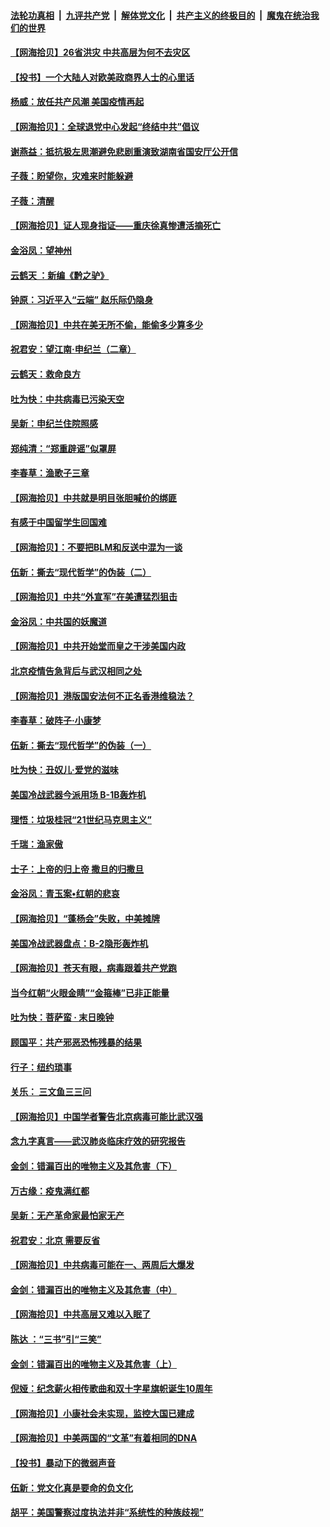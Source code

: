 ####  [法轮功真相](../../../../basic/blob/master/README.md?t=07011131) &nbsp;|&nbsp; [九评共产党](../../../../9ping.md/blob/master/README.md?t=07011131) &nbsp;|&nbsp; [解体党文化](../../../../jtdwh.md/blob/master/README.md?t=07011131)  &nbsp;|&nbsp; [共产主义的终极目的](../../../../gczydzjmd.md/blob/master/README.md?t=07011131) &nbsp;|&nbsp; [魔鬼在统治我们的世界](../../../../mgztzwmdsj.md/blob/master/README.md?t=07011131) 

#### [【网海拾贝】26省洪灾 中共高层为何不去灾区](../pages/nsc993/n12223360.md?t=07011131) 

#### [【投书】一个大陆人对欧美政商界人士的心里话](../pages/nsc993/n12221489.md?t=07011131) 

#### [杨威：放任共产风潮 美国疫情再起](../pages/nsc993/n12220695.md?t=07011131) 

#### [【网海拾贝】：全球退党中心发起“终结中共”倡议](../pages/nsc993/n12220970.md?t=07011131) 

#### [谢燕益：抵抗极左思潮避免悲剧重演致湖南省国安厅公开信](../pages/nsc993/n12218887.md?t=07011131) 

#### [子薇：盼望你，灾难来时能躲避](../pages/nsc993/n12218425.md?t=07011131) 

#### [子薇：清醒](../pages/nsc993/n12218396.md?t=07011131) 

#### [【网海拾贝】证人现身指证——重庆徐真惨遭活摘死亡](../pages/nsc993/n12218278.md?t=07011131) 

#### [金浴凤：望神州](../pages/nsc993/n12218049.md?t=07011131) 

#### [云鹤天 ：新编《黔之驴》](../pages/nsc993/n12218038.md?t=07011131) 

#### [钟原：习近平入“云端” 赵乐际仍隐身](../pages/nsc993/n12217720.md?t=07011131) 

#### [【网海拾贝】中共在美无所不偷，能偷多少算多少](../pages/nsc993/n12216875.md?t=07011131) 

#### [祝君安：望江南·申纪兰（二章）](../pages/nsc993/n12216556.md?t=07011131) 

#### [云鹤天：救命良方](../pages/nsc993/n12216543.md?t=07011131) 

#### [吐为快：中共病毒已污染天空](../pages/nsc993/n12215786.md?t=07011131) 

#### [吴新：申纪兰住院照感](../pages/nsc993/n12215730.md?t=07011131) 

#### [郑纯清：“郑重辟谣”似罩屏](../pages/nsc993/n12215700.md?t=07011131) 

#### [李春草：渔歌子三章](../pages/nsc993/n12215653.md?t=07011131) 

#### [【网海拾贝】中共就是明目张胆喊价的绑匪](../pages/nsc993/n12215381.md?t=07011131) 

#### [有感于中国留学生回国难](../pages/nsc993/n12212960.md?t=07011131) 

#### [【网海拾贝】：不要把BLM和反送中混为一谈](../pages/nsc993/n12213076.md?t=07011131) 

#### [伍新：撕去“现代哲学”的伪装（二）](../pages/nsc993/n12211310.md?t=07011131) 

#### [【网海拾贝】中共“外宣军”在美遭猛烈狙击](../pages/nsc993/n12211190.md?t=07011131) 

#### [金浴凤：中共国的妖魔道](../pages/nsc993/n12208163.md?t=07011131) 

#### [【网海拾贝】中共开始堂而皇之干涉美国内政](../pages/nsc993/n12205646.md?t=07011131) 

#### [北京疫情告急背后与武汉相同之处](../pages/nsc993/n12201610.md?t=07011131) 

#### [【网海拾贝】港版国安法何不正名香港维稳法？](../pages/nsc993/n12203675.md?t=07011131) 

#### [李春草：破阵子·小康梦](../pages/nsc993/n12202996.md?t=07011131) 

#### [伍新：撕去“现代哲学”的伪装（一）](../pages/nsc993/n12202666.md?t=07011131) 

#### [吐为快：丑奴儿·爱党的滋味](../pages/nsc993/n12202630.md?t=07011131) 

#### [美国冷战武器今派用场 B-1B轰炸机](../pages/nsc993/n12202368.md?t=07011131) 

#### [理悟：垃圾桂冠“21世纪马克思主义”](../pages/nsc993/n12201220.md?t=07011131) 

#### [千瑞：渔家傲](../pages/nsc993/n12201174.md?t=07011131) 

#### [士子：上帝的归上帝 撒旦的归撒旦](../pages/nsc993/n12199902.md?t=07011131) 

#### [金浴凤：青玉案•红朝的悲哀](../pages/nsc993/n12199650.md?t=07011131) 

#### [【网海拾贝】“蓬杨会”失败，中美摊牌](../pages/nsc993/n12199598.md?t=07011131) 

#### [美国冷战武器盘点：B-2隐形轰炸机](../pages/nsc993/n12199226.md?t=07011131) 

#### [【网海拾贝】苍天有眼，病毒跟着共产党跑](../pages/nsc993/n12197648.md?t=07011131) 

#### [当今红朝“火眼金睛”“金箍棒”已非正能量](../pages/nsc993/n12196834.md?t=07011131) 

#### [吐为快：菩萨蛮 · 末日晚钟](../pages/nsc993/n12196689.md?t=07011131) 

#### [顾国平：共产邪恶恐怖残暴的结果](../pages/nsc993/n12195238.md?t=07011131) 

#### [行子：纽约琐事](../pages/nsc993/n12194752.md?t=07011131) 

#### [关乐： 三文鱼三三问](../pages/nsc993/n12194626.md?t=07011131) 

#### [【网海拾贝】中国学者警告北京病毒可能比武汉强](../pages/nsc993/n12193964.md?t=07011131) 

#### [念九字真言——武汉肺炎临床疗效的研究报告](../pages/nsc993/n12190804.md?t=07011131) 

#### [金剑：错漏百出的唯物主义及其危害（下）](../pages/nsc993/n12191909.md?t=07011131) 

#### [万古缘：疫鬼满红都](../pages/nsc993/n12191847.md?t=07011131) 

#### [吴新：无产革命家最怕家无产](../pages/nsc993/n12191806.md?t=07011131) 

#### [祝君安：北京 需要反省](../pages/nsc993/n12191766.md?t=07011131) 

#### [【网海拾贝】中共病毒可能在一、两周后大爆发](../pages/nsc993/n12190517.md?t=07011131) 

#### [金剑：错漏百出的唯物主义及其危害（中）](../pages/nsc993/n12188778.md?t=07011131) 

#### [【网海拾贝】中共高层又难以入眠了](../pages/nsc993/n12188425.md?t=07011131) 

#### [陈达 ：“三书”引“三笑”](../pages/nsc993/n12187929.md?t=07011131) 

#### [金剑：错漏百出的唯物主义及其危害（上）](../pages/nsc993/n12186502.md?t=07011131) 

#### [倪娅：纪念薪火相传歌曲和双十字星旗帜诞生10周年](../pages/nsc993/n12186439.md?t=07011131) 

#### [【网海拾贝】小康社会未实现，监控大国已建成](../pages/nsc993/n12185468.md?t=07011131) 

#### [【网海拾贝】中美两国的“文革”有着相同的DNA](../pages/nsc993/n12184487.md?t=07011131) 

#### [【投书】暴动下的微弱声音](../pages/nsc993/n12183493.md?t=07011131) 

#### [伍新：党文化真是要命的负文化](../pages/nsc993/n12182742.md?t=07011131) 

#### [胡平：美国警察过度执法并非“系统性的种族歧视”](../pages/nsc993/n12182713.md?t=07011131) 

